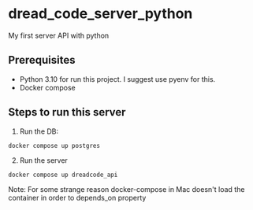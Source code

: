 # dread_code_server_python

My first server API with python

## Prerequisites

* Python 3.10 for run this project. I suggest use pyenv for this.
* Docker compose

## Steps to run this server

1. Run the DB:
 ```
 docker compose up postgres
 ```
 
 2. Run the server
 ```
 docker compose up dreadcode_api
 ```

 Note: For some strange reason docker-compose in Mac doesn't load
 the container in order to depends_on property
